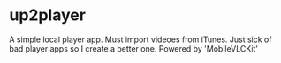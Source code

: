 # up2player
A simple local player app. Must import videoes from iTunes.
Just sick of bad player apps so I create a better one.
Powered by 'MobileVLCKit'

